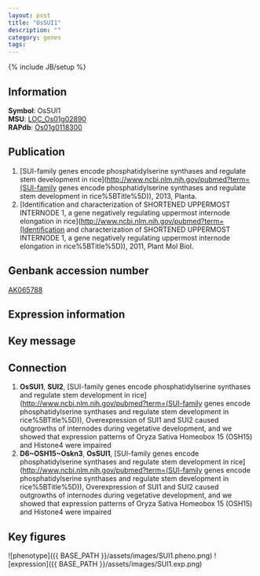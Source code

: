 ```yaml
---
layout: post
title: "OsSUI1"
description: ""
category: genes
tags: 
---
```

{% include JB/setup %}

## Information
__Symbol__: OsSUI1  
__MSU__: [LOC_Os01g02890](http://rice.plantbiology.msu.edu/cgi-bin/ORF_infopage.cgi?orf=LOC_Os01g02890)  
__RAPdb__: [Os01g0118300](http://rapdb.dna.affrc.go.jp/viewer/gbrowse_details/irgsp1?name=Os01g0118300)  

## Publication
1. [SUI-family genes encode phosphatidylserine synthases and regulate stem development in rice](http://www.ncbi.nlm.nih.gov/pubmed?term=(SUI-family genes encode phosphatidylserine synthases and regulate stem development in rice%5BTitle%5D)), 2013, Planta.
2. [Identification and characterization of SHORTENED UPPERMOST INTERNODE 1, a gene negatively regulating uppermost internode elongation in rice](http://www.ncbi.nlm.nih.gov/pubmed?term=(Identification and characterization of SHORTENED UPPERMOST INTERNODE 1, a gene negatively regulating uppermost internode elongation in rice%5BTitle%5D)), 2011, Plant Mol Biol.

## Genbank accession number
[AK065788](http://www.ncbi.nlm.nih.gov/nuccore/AK065788)

## Expression information

## Key message

## Connection
1. __OsSUI1__, __SUI2__, [SUI-family genes encode phosphatidylserine synthases and regulate stem development in rice](http://www.ncbi.nlm.nih.gov/pubmed?term=(SUI-family genes encode phosphatidylserine synthases and regulate stem development in rice%5BTitle%5D)),  Overexpression of SUI1 and SUI2 caused outgrowths of internodes during vegetative development, and we showed that expression patterns of Oryza Sativa Homeobox 15 (OSH15) and Histone4 were impaired
2. __D6~OSH15~Oskn3__, __OsSUI1__, [SUI-family genes encode phosphatidylserine synthases and regulate stem development in rice](http://www.ncbi.nlm.nih.gov/pubmed?term=(SUI-family genes encode phosphatidylserine synthases and regulate stem development in rice%5BTitle%5D)),  Overexpression of SUI1 and SUI2 caused outgrowths of internodes during vegetative development, and we showed that expression patterns of Oryza Sativa Homeobox 15 (OSH15) and Histone4 were impaired

## Key figures
![phenotype]({{ BASE_PATH }}/assets/images/SUI1.pheno.png)
![expression]({{ BASE_PATH }}/assets/images/SUI1.exp.png)


